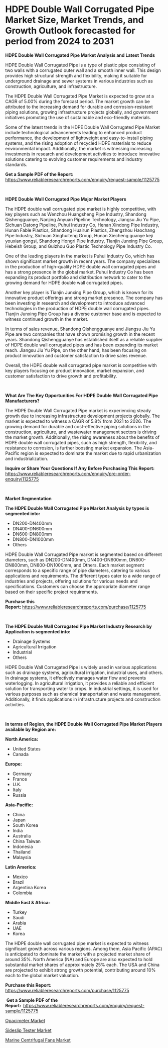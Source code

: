 <p><h1>HDPE Double Wall Corrugated Pipe Market Size, Market Trends, and Growth Outlook forecasted for period from 2024 to 2031</h1></p><p><strong>HDPE Double Wall Corrugated Pipe Market Analysis and Latest Trends</strong></p>
<p><p>HDPE Double Wall Corrugated Pipe is a type of plastic pipe consisting of two walls with a corrugated outer wall and a smooth inner wall. This design provides high structural strength and flexibility, making it suitable for underground drainage and sewer systems in various industries such as construction, agriculture, and infrastructure.</p><p>The HDPE Double Wall Corrugated Pipe Market is expected to grow at a CAGR of 5.00% during the forecast period. The market growth can be attributed to the increasing demand for durable and corrosion-resistant piping solutions, growing infrastructure projects globally, and government initiatives promoting the use of sustainable and eco-friendly materials.</p><p>Some of the latest trends in the HDPE Double Wall Corrugated Pipe Market include technological advancements leading to enhanced product performance, the development of lightweight and easy-to-install piping systems, and the rising adoption of recycled HDPE materials to reduce environmental impact. Additionally, the market is witnessing increasing investments in research and development activities to introduce innovative solutions catering to evolving customer requirements and industry standards.</p></p>
<p><strong>Get a Sample PDF of the Report:&nbsp;</strong> <a href="https://www.reliableresearchreports.com/enquiry/request-sample/1125775">https://www.reliableresearchreports.com/enquiry/request-sample/1125775</a></p>
<p>&nbsp;</p>
<p><strong>HDPE Double Wall Corrugated Pipe Major Market Players</strong></p>
<p><p>The HDPE double wall corrugated pipe market is highly competitive, with key players such as Wenzhou Huangsheng Pipe Industry, Shandong Qishengguanye, Nanjing Anyuan Pipeline Technology, Jiangsu Jiu Yu Pipe, Sichuan Datong Pipeline, Puhui Industry Co, Henan Xindong Pipe Industry, Hunan Fable Plastics, Shandong Huairun Plastics, Zhengzhou Haochang Pipe Industry, Sichuan Xinghuiteng Group, Hunan Xiecheng guanye keji youxian gongsi, Shandong Hongri Pipe Industry, Tianjin Junxing Pipe Group, Hebeish Group, and Guizhou Guo Plastic Technology Pipe Industry Co.</p><p>One of the leading players in the market is Puhui Industry Co, which has shown significant market growth in recent years. The company specializes in the production of high-quality HDPE double wall corrugated pipes and has a strong presence in the global market. Puhui Industry Co has been expanding its product portfolio and distribution network to cater to the growing demand for HDPE double wall corrugated pipes.</p><p>Another key player is Tianjin Junxing Pipe Group, which is known for its innovative product offerings and strong market presence. The company has been investing in research and development to introduce advanced technologies in the production of HDPE double wall corrugated pipes. Tianjin Junxing Pipe Group has a diverse customer base and is expected to witness continued growth in the market.</p><p>In terms of sales revenue, Shandong Qishengguanye and Jiangsu Jiu Yu Pipe are two companies that have shown promising growth in the recent years. Shandong Qishengguanye has established itself as a reliable supplier of HDPE double wall corrugated pipes and has been expanding its market reach. Jiangsu Jiu Yu Pipe, on the other hand, has been focusing on product innovation and customer satisfaction to drive sales revenue.</p><p>Overall, the HDPE double wall corrugated pipe market is competitive with key players focusing on product innovation, market expansion, and customer satisfaction to drive growth and profitability.</p></p>
<p>&nbsp;</p>
<p><strong>What Are The Key Opportunities For HDPE Double Wall Corrugated Pipe Manufacturers?</strong></p>
<p><p>The HDPE Double Wall Corrugated Pipe market is experiencing steady growth due to increasing infrastructure development projects globally. The market is expected to witness a CAGR of 5.8% from 2021 to 2026. The growing demand for durable and cost-effective piping solutions in the construction, agriculture, and wastewater management sectors is driving the market growth. Additionally, the rising awareness about the benefits of HDPE double wall corrugated pipes, such as high strength, flexibility, and resistance to corrosion, is further boosting market expansion. The Asia-Pacific region is expected to dominate the market due to rapid urbanization and industrialization.</p></p>
<p><strong>Inquire or Share Your Questions If Any Before Purchasing This Report:</strong> <a href="https://www.reliableresearchreports.com/enquiry/pre-order-enquiry/1125775">https://www.reliableresearchreports.com/enquiry/pre-order-enquiry/1125775</a></p>
<p>&nbsp;</p>
<p><strong>Market Segmentation</strong></p>
<p><strong>The HDPE Double Wall Corrugated Pipe Market Analysis by types is segmented into:</strong></p>
<p><ul><li>DN200-DN400mm</li><li>DN400-DN600mm</li><li>DN600-DN800mm</li><li>DN800-DN1000mm</li><li>Others</li></ul></p>
<p><p>HDPE Double Wall Corrugated Pipe market is segmented based on different diameters, such as DN200-DN400mm, DN400-DN600mm, DN600-DN800mm, DN800-DN1000mm, and Others. Each market segment corresponds to a specific range of pipe diameters, catering to various applications and requirements. The different types cater to a wide range of industries and projects, offering solutions for various needs and specifications. Customers can choose the appropriate diameter range based on their specific project requirements.</p></p>
<p><strong>Purchase this Report:&nbsp;</strong><a href="https://www.reliableresearchreports.com/purchase/1125775">https://www.reliableresearchreports.com/purchase/1125775</a></p>
<p>&nbsp;</p>
<p><strong>The HDPE Double Wall Corrugated Pipe Market Industry Research by Application is segmented into:</strong></p>
<p><ul><li>Drainage Systems</li><li>Agricultural Irrigation</li><li>Industrial</li><li>Others</li></ul></p>
<p><p>HDPE Double Wall Corrugated Pipe is widely used in various applications such as drainage systems, agricultural irrigation, industrial uses, and others. In drainage systems, it effectively manages water flow and prevents waterlogging. In agricultural irrigation, it provides a reliable and efficient solution for transporting water to crops. In industrial settings, it is used for various purposes such as chemical transportation and waste management. Additionally, it finds applications in infrastructure projects and construction activities.</p></p>
<p>&nbsp;</p>
<p><strong>In terms of Region, the HDPE Double Wall Corrugated Pipe Market Players available by Region are:</strong></p>
<p>
    <p> <strong> North America: </strong>
        <ul>
            <li>United States</li>
            <li>Canada</li>
        </ul>
        </p> 
    <p> <strong> Europe: </strong>
        <ul>
            <li>Germany</li>
            <li>France</li>
            <li>U.K.</li>
            <li>Italy</li>
            <li>Russia</li>
        </ul>
        </p> 
    <p> <strong> Asia-Pacific: </strong>
        <ul>
            <li>China</li>
            <li>Japan</li>
            <li>South Korea</li>
            <li>India</li>
            <li>Australia</li>
            <li>China Taiwan</li>
            <li>Indonesia</li>
            <li>Thailand</li>
            <li>Malaysia</li>
        </ul>
        </p> 
    <p> <strong> Latin America: </strong>
        <ul>
            <li>Mexico</li>
            <li>Brazil</li>
            <li>Argentina Korea</li>
            <li>Colombia</li>
        </ul>
        </p> 
    <p> <strong> Middle East & Africa: </strong>
        <ul>
            <li>Turkey</li>
            <li>Saudi</li>
            <li>Arabia</li>
            <li>UAE</li>
            <li>Korea</li>
        </ul>
    </p>
    </p>
<p><p>The HDPE double wall corrugated pipe market is expected to witness significant growth across various regions. Among them, Asia Pacific (APAC) is anticipated to dominate the market with a projected market share of around 35%. North America (NA) and Europe are also expected to hold substantial market shares of approximately 25% each. The USA and China are projected to exhibit strong growth potential, contributing around 10% each to the global market valuation.</p></p>
<p><strong>Purchase this Report: </strong><a href="https://www.reliableresearchreports.com/purchase/1125775">https://www.reliableresearchreports.com/purchase/1125775</a></p>
<p>&nbsp;<strong>Get a Sample PDF of the Report:&nbsp;&nbsp;</strong><a href="https://www.reliableresearchreports.com/enquiry/request-sample/1125775">https://www.reliableresearchreports.com/enquiry/request-sample/1125775</a></p>
<p><strong></strong></p>
<p><p><a href="https://view.publitas.com/reportprime-1/opacimeter-market-a-comprehensive-report-of-its-market-share-growth-trends-2023-2030/">Opacimeter Market</a></p><p><a href="https://view.publitas.com/reportprime-1/sideslip-tester-market-size-share-trends-analysis-report-by-material-by-type-by-end-user-by-region-and-segment-forecasts-2023-2030/">Sideslip Tester Market</a></p><p><a href="https://view.publitas.com/reportprime-1/marine-centrifugal-fans-market-research-report-provides-critical-insights-that-can-help-shape-business-development-and-investment-strategies/">Marine Centrifugal Fans Market</a></p></p>